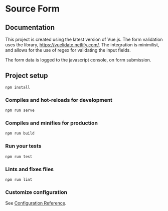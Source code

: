 # Source Form

## Documentation

This project is created using the latest version of Vue.js. The form validation uses the library, https://vuelidate.netlify.com/. The integration is minimilist, and allows for the use of regex for validating the input fields.

The form data is logged to the javascript console, on form submission.

## Project setup

```
npm install
```

### Compiles and hot-reloads for development

```
npm run serve
```

### Compiles and minifies for production

```
npm run build
```

### Run your tests

```
npm run test
```

### Lints and fixes files

```
npm run lint
```

### Customize configuration

See [Configuration Reference](https://cli.vuejs.org/config/).
